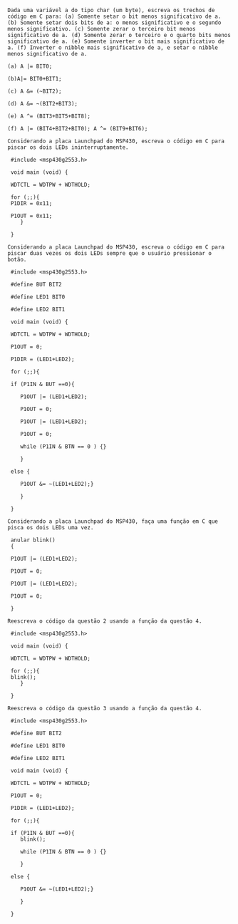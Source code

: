 

    Dada uma variável a do tipo char (um byte), escreva os trechos de código em C para: (a) Somente setar o bit menos significativo de a. (b) Somente setar dois bits de a: o menos significativo e o segundo menos significativo. (c) Somente zerar o terceiro bit menos significativo de a. (d) Somente zerar o terceiro e o quarto bits menos significativo de a. (e) Somente inverter o bit mais significativo de a. (f) Inverter o nibble mais significativo de a, e setar o nibble menos significativo de a.

    (a) A |= BIT0;

    (b)A|= BIT0+BIT1;

    (c) A &= (~BIT2);

    (d) A &= ~(BIT2+BIT3);

    (e) A ^= (BIT3+BIT5+BIT8);

    (f) A |= (BIT4+BIT2+BIT0); A ^= (BIT9+BIT6);

    Considerando a placa Launchpad do MSP430, escreva o código em C para piscar os dois LEDs ininterruptamente.

     #include <msp430g2553.h>

     void main (void) {

     WDTCTL = WDTPW + WDTHOLD;

     for (;;){
     P1DIR = 0x11;

     P1OUT = 0x11;
     	}

     }

    Considerando a placa Launchpad do MSP430, escreva o código em C para piscar duas vezes os dois LEDs sempre que o usuário pressionar o botão.

     #include <msp430g2553.h>

     #define BUT BIT2

     #define LED1 BIT0

     #define LED2 BIT1

     void main (void) {

     WDTCTL = WDTPW + WDTHOLD;

     P1OUT = 0;

     P1DIR = (LED1+LED2);

     for (;;){

     if (P1IN & BUT ==0){
     
     	P1OUT |= (LED1+LED2);
     	
     	P1OUT = 0;
     	
     	P1OUT |= (LED1+LED2);
     	
     	P1OUT = 0;
     	
     	while (P1IN & BTN == 0 ) {}
     
     	}
     	
     else {
     
     	P1OUT &= ~(LED1+LED2);}
     	
     	}
     
     }

    Considerando a placa Launchpad do MSP430, faça uma função em C que pisca os dois LEDs uma vez.

     anular blink()
     {
     
     P1OUT |= (LED1+LED2);
     	
     P1OUT = 0;
     	
     P1OUT |= (LED1+LED2);
     	
     P1OUT = 0;
     
     }	

    Reescreva o código da questão 2 usando a função da questão 4.

     #include <msp430g2553.h>

     void main (void) {

     WDTCTL = WDTPW + WDTHOLD;

     for (;;){
     blink();
     	}

     }

    Reescreva o código da questão 3 usando a função da questão 4.

     #include <msp430g2553.h>

     #define BUT BIT2

     #define LED1 BIT0

     #define LED2 BIT1

     void main (void) {

     WDTCTL = WDTPW + WDTHOLD;

     P1OUT = 0;

     P1DIR = (LED1+LED2);

     for (;;){

     if (P1IN & BUT ==0){
     	blink();
     	
     	while (P1IN & BTN == 0 ) {}
     
     	}
     	
     else {
     
     	P1OUT &= ~(LED1+LED2);}
     	
     	}
     
     }

